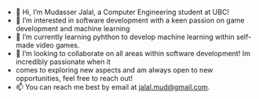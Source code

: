 - 👋 Hi, I’m Mudasser Jalal, a Computer Engineering student at UBC!
- 👀 I’m interested in software development with a keen passion on game development and machine learning
- 🌱 I’m currently learning pyhthon to develop machine learning within self-made video games.
- 💞️ I’m looking to collaborate on all areas within software development! Im incredibly passionate when it
-    comes to exploring new aspects and am always open to new opportunities, feel free to reach out!
- 📫 You can reach me best by email at jalal.mud@gmail.com.

<!---
mudzoj/mudzoj is a ✨ special ✨ repository because its `README.md` (this file) appears on your GitHub profile.
You can click the Preview link to take a look at your changes.
--->
